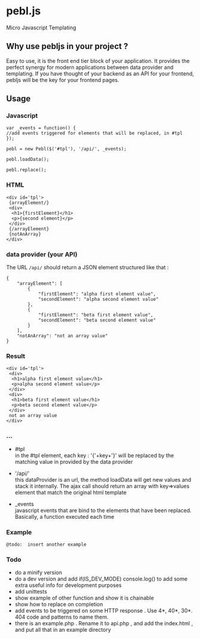 pebl.js
=======

Micro Javascript Templating




Why use pebljs in your project ?
--------------------------------

Easy to use, it is the front end tier block of your application. It provides the perfect synergy for modern applications between data provider and templating.
If you have thought of your backend as an API for your frontend, pebljs will be the key for your frontend pages.

  
Usage
-----

### Javascript

``` 
var _events = function() {
//add events triggered for elements that will be replaced, in #tpl
});

pebl = new Pebl($('#tpl'), '/api/', _events);

pebl.loadData();  

pebl.replace();
```

### HTML

```
<div id='tpl'>
 {arrayElement/}
 <div>
  <h1>{firstElement}</h1>
  <p>{second element}</p>
 </div>
 {/arrayElement}
 {notAnArray}
</div>
```

### data provider (your API)

The URL `/api/` should return a JSON element structured like that :

```
{
    "arrayElement": [
        {
            "firstElement": "alpha first element value",
            "secondElement": "alpha second element value"
        },
        {
            "firstElement": "beta first element value",
            "secondElement": "beta second element value"
        }
    ],
    "notAnArray": "not an array value"
}
```

### Result 

```
<div id='tpl'>
 <div>
  <h1>alpha first element value</h1>
  <p>alpha second element value</p>
 </div>
 <div>
  <h1>beta first element value</h1>
  <p>beta second element value</p>
 </div>
 not an array value
</div>
```


### ... 

 * \#tpl  
 in the #tpl element, each key : '{'+key+'}' will be replaced by the matching value in provided by the data provider
 
 *  '/api/'  
 this dataProvider is an url, the method loadData will get new values and stack it internally. The ajax call should return an array with key=>values element that match the original html template
 
 *  _events  
 javascript events that are bind to the elements that have been replaced. Basically, a function executed each time
 

### Example

```
@todo:  insert another example

```

### Todo
* do a minify version
* do a dev version and add if(IS_DEV_MODE) console.log() to add some extra useful info for development purposes
* add unittests
* show example of other function and show it is chainable
* show how to replace on completion
* add events to be triggered on some HTTP response . Use 4*, 40*, 30*. 404 code and patterns to name them. 
* there is an example.php . Rename it to api.php , and add the index.html , and put all that in an example directory 
